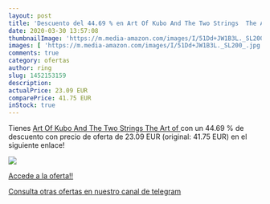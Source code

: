 ```yaml
---
layout: post
title: 'Descuento del 44.69 % en Art Of Kubo And The Two Strings  The Art'
date: 2020-03-30 13:57:08
thumbnailImage: 'https://m.media-amazon.com/images/I/51Dd+JW1B3L._SL200_.jpg'
images: [ 'https://m.media-amazon.com/images/I/51Dd+JW1B3L._SL200_.jpg' ]
comments: true
category: ofertas
author: ring
slug: 1452153159
description:
actualPrice: 23.09 EUR
comparePrice: 41.75 EUR
inStock: true
---
```


Tienes [Art Of Kubo And The Two Strings  The Art of ](https://www.amazon.com/dp/1452153159/?tag=redken08-20) con un 44.69 % de descuento con precio de oferta de 23.09 EUR (original: 41.75 EUR) en el siguiente enlace!

[![](https://m.media-amazon.com/images/I/51Dd+JW1B3L._SL200_.jpg)](https://www.amazon.com/dp/1452153159/?tag=redken08-20)

[Accede a la oferta!!](https://www.amazon.com/dp/1452153159/?tag=redken08-20)

[Consulta otras ofertas en nuestro canal de telegram](https://t.me/s/ofertas25)
